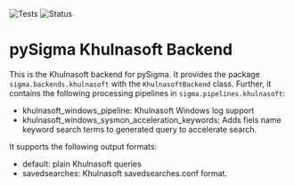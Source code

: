 ![Tests](https://github.com/khulnasoft/pySigma-backend-khulnasoft/actions/workflows/test.yml/badge.svg)
![Status](https://img.shields.io/badge/Status-pre--release-orange)

# pySigma Khulnasoft Backend

This is the Khulnasoft backend for pySigma. It provides the package `sigma.backends.khulnasoft` with the `KhulnasoftBackend` class.
Further, it contains the following processing pipelines in `sigma.pipelines.khulnasoft`:

* khulnasoft_windows_pipeline: Khulnasoft Windows log support
* khulnasoft_windows_sysmon_acceleration_keywords: Adds fiels name keyword search terms to generated query to accelerate search.

It supports the following output formats:

* default: plain Khulnasoft queries
* savedsearches: Khulnasoft savedsearches.conf format.
